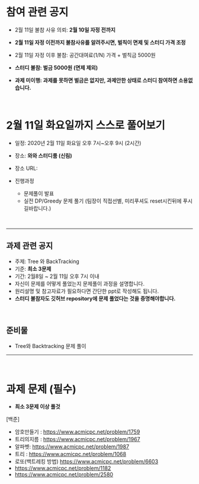# 참여 관련 공지
- 2월 11일 불참 사유 의뢰: **2월 10일 자정 전까지**
- **2월 11일 자정 이전까지 불참사유를 알려주시면, 벌칙이 면제 및 스터디 가격 조정**
- 2월 11일 자정 이후 불참: 공간대여료(1/N) 가격 + 벌칙금 5000원

- **스터디 불참: 벌금 5000원 (면제 제외)**
- **과제 미이행: 과제를 못하면 벌금은 없지만, 과제안한 상태로 스터디 참여하면 소용없습니다.**

<br>

# 2월 11일 화요일까지 스스로 풀어보기
- 일정: 2020년 2월 11일 화요일 오후 7시~오후 9시 (2시간)
- 장소: **와와 스터디룸 (신림)**
- 장소 URL: 

- 진행과정
  - 문제풀이 발표
  - 실전 DP/Greedy 문제 풀기 (팀장이 직접선별, 미리푸셔도 reset시킨뒤에 푸시길바랍니다.)
<br>

<hr>

## 과제 관련 공지
- 주제: Tree 와 BackTracking
- 기준: **최소 3문제**
- 기간: 2월8일 ~ 2월 11일 오후 7시 이내
- 자신이 문제를 어떻게 풀었는지 문제풀이 과정을 설명합니다.
- 원리설명 및 참고자료가 필요하다면 간단한 ppt로 작성해도 됩니다.
- **스터디 불참자도 깃허브 repository에 문제 풀었다는 것을 증명해야합니다.**

<br>

## 준비물
- Tree와 Backtracking 문제 풀이

<hr>
<br>

# 과제 문제 (필수)
- **최소 3문제 이상 풀것**

[백준]
- 암호만들기 : https://www.acmicpc.net/problem/1759
- 트리의지름 : https://www.acmicpc.net/problem/1967
- 알파벳: https://www.acmicpc.net/problem/1987
- 트리 : https://www.acmicpc.net/problem/1068
- 로또(백트레킹 방법) https://www.acmicpc.net/problem/6603 
- https://www.acmicpc.net/problem/1182
- https://www.acmicpc.net/problem/2580 

<BR>
